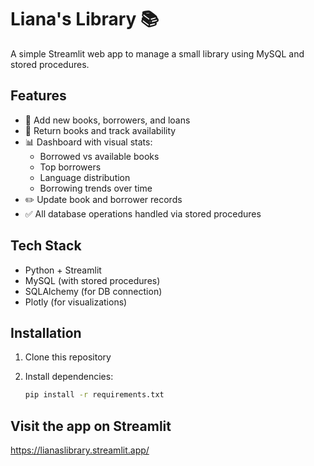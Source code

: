 # Liana's Library 📚

A simple Streamlit web app to manage a small library using MySQL and stored procedures.

## Features

- 📖 Add new books, borrowers, and loans
- 🔁 Return books and track availability
- 📊 Dashboard with visual stats:
  - Borrowed vs available books
  - Top borrowers
  - Language distribution
  - Borrowing trends over time
- ✏️ Update book and borrower records
- ✅ All database operations handled via stored procedures

## Tech Stack

- Python + Streamlit
- MySQL (with stored procedures)
- SQLAlchemy (for DB connection)
- Plotly (for visualizations)

## Installation

1. Clone this repository
2. Install dependencies:

   ```bash
   pip install -r requirements.txt

## Visit the app on Streamlit
https://lianaslibrary.streamlit.app/